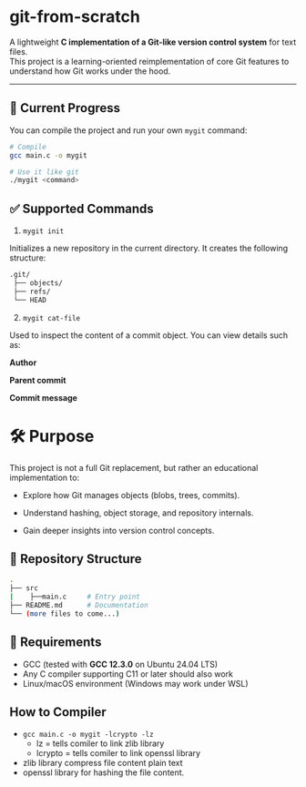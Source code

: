 # git-from-scratch
A lightweight **C implementation of a Git-like version control system** for text files.  
This project is a learning-oriented reimplementation of core Git features to understand how Git works under the hood.

---

## 🚀 Current Progress
You can compile the project and run your own `mygit` command:

```bash
# Compile
gcc main.c -o mygit

# Use it like git
./mygit <command>
```

## ✅ Supported Commands
1. `mygit init`

Initializes a new repository in the current directory.
It creates the following structure:
```bash
.git/
 ├── objects/
 ├── refs/
 └── HEAD
```

2. `mygit cat-file` 

Used to inspect the content of a commit object.
You can view details such as:

**Author**

**Parent commit**

**Commit message**

# 🛠 Purpose
This project is not a full Git replacement, but rather an educational implementation to:

- Explore how Git manages objects (blobs, trees, commits).

- Understand hashing, object storage, and repository internals.

- Gain deeper insights into version control concepts.

## 📂 Repository Structure
```bash
.
├── src
|    ├──main.c     # Entry point
├── README.md      # Documentation
└── (more files to come...)

```

## 🔧 Requirements
- GCC (tested with **GCC 12.3.0** on Ubuntu 24.04 LTS)  
- Any C compiler supporting C11 or later should also work  
- Linux/macOS environment (Windows may work under WSL)  


## How to Compiler
- `gcc main.c -o mygit -lcrypto -lz`
    - lz = tells comiler to link zlib library  
    - lcrypto = tells comiler to link openssl library  
- zlib library compress file content plain text 
- openssl library for hashing the file content.
